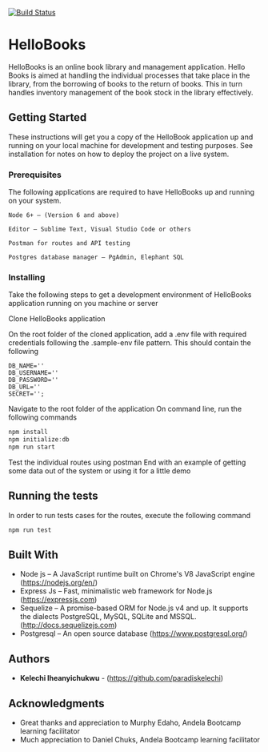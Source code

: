 [![Build Status](https://travis-ci.org/paradiskelechi/HelloBooks.svg?branch=master)](https://travis-ci.org/paradiskelechi/HelloBooks)
# HelloBooks

HelloBooks is an online book library and management application. Hello Books is aimed at handling the individual processes that take place in the library, from the borrowing of books to the return of books. This in turn handles inventory management of the book stock in the library effectively. 


## Getting Started

These instructions will get you a copy of the HelloBook application up and running on your local machine for development and testing purposes. See installation for notes on how to deploy the project on a live system.

### Prerequisites

The following applications are required to have HelloBooks up and running on your system.

```
Node 6+ – (Version 6 and above)
```
```
Editor – Sublime Text, Visual Studio Code or others
```
```
Postman for routes and API testing
```
```
Postgres database manager – PgAdmin, Elephant SQL
```


### Installing

Take the following steps to get a development environment of HelloBooks application running on you machine or server 

Clone HelloBooks application 

On the root folder of the cloned application, add a .env file with required credentials following the .sample-env file pattern. This should contain the following 

```
DB_NAME=''
DB_USERNAME=''
DB_PASSWORD=''
DB_URL=''
SECRET='';
```
Navigate to the root folder of the application
On command line, run the following commands
```javascript
npm install
npm initialize:db
npm run start
```
Test the individual routes using postman
End with an example of getting some data out of the system or using it for a little demo

## Running the tests

In order to run tests cases for the routes, execute the following command
```javascript
npm run test
```

## Built With

* Node js – A JavaScript runtime built on Chrome's V8 JavaScript engine (https://nodejs.org/en/)
* Express Js – Fast, minimalistic web framework for Node.js (https://expressjs.com)
* Sequelize – A promise-based ORM for Node.js v4 and up. It supports the dialects PostgreSQL, MySQL, SQLite and MSSQL. (http://docs.sequelizejs.com)
* Postgresql – An open source database (https://www.postgresql.org/)

## Authors

* **Kelechi Iheanyichukwu** - (https://github.com/paradiskelechi)

## Acknowledgments

* Great thanks and appreciation to Murphy Edaho, Andela Bootcamp learning facilitator
* Much appreciation to Daniel Chuks, Andela Bootcamp learning facilitator



